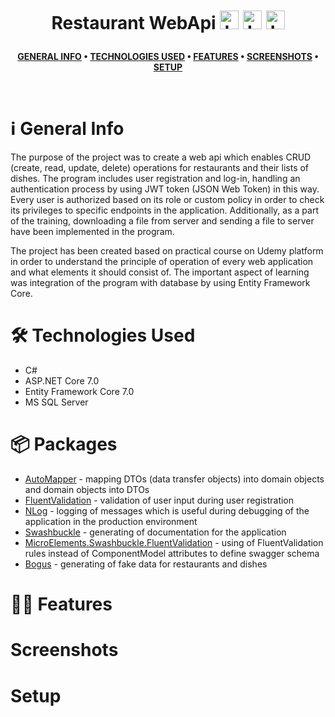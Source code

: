 <br />
<h1>
<p align="center">
  <br>Restaurant WebApi 
  <img src="https://raw.githubusercontent.com/gildean/foodicon/HEAD/favicons/Hamburger.ico" alt="Logo" width="30" height="30">
  <img src="https://raw.githubusercontent.com/gildean/foodicon/HEAD/favicons/French_Fries.ico" alt="Logo" width="30" height="30">
  <img src="https://raw.githubusercontent.com/gildean/foodicon/HEAD/favicons/Green_Salad.ico" alt="Logo" width="30" height="30">
</h1>
</p>
<div align="center">

**[GENERAL INFO](#-general-info) • 
[TECHNOLOGIES USED](#-technologies-used) • 
[FEATURES](#-features) • 
[SCREENSHOTS](#-screenshots) • 
[SETUP](#-setup)**
</div>
<br />

# :information_source: General Info
The purpose of the project was to create a web api which enables CRUD (create, read, update, delete) operations for restaurants and their lists of dishes. The program includes user registration and log-in, handling an authentication process by using JWT token (JSON Web Token) in this way. Every user is authorized based on its role or custom policy in order to check its privileges to specific endpoints in the application. Additionally, as a part of the training, downloading a file from server and sending a file to server have been implemented in the program.

The project has been created based on practical course on Udemy platform in order to understand the principle of operation of every web application and what elements it should consist of. The important aspect of learning was integration of the program with database by using Entity Framework Core.

# :hammer_and_wrench: Technologies Used
- C#
- ASP.NET Core 7.0
- Entity Framework Core 7.0
- MS SQL Server 

# :package: Packages
- [AutoMapper](https://github.com/AutoMapper/AutoMapper) -  mapping DTOs (data transfer objects) into domain objects and domain objects into DTOs
- [FluentValidation](https://github.com/FluentValidation/FluentValidation) - validation of user input during user registration
- [NLog](https://github.com/NLog/NLog) - logging of messages which is useful during debugging of the application in the production environment
- [Swashbuckle](https://github.com/domaindrivendev/Swashbuckle.AspNetCore/tree/master) - generating of documentation for the application
- [MicroElements.Swashbuckle.FluentValidation](https://github.com/micro-elements/MicroElements.Swashbuckle.FluentValidation) - using of FluentValidation rules instead of ComponentModel attributes to define swagger schema
- [Bogus](https://github.com/bchavez/Bogus) - generating of fake data for restaurants and dishes


# 😵‍💫 Features

# Screenshots

# Setup
